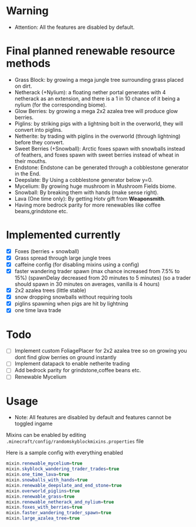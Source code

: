# **Warning**
* Attention: All the features are disabled by default.

# Final planned renewable resource methods

- Grass Block: by growing a mega jungle tree surrounding grass placed on dirt.
- Netherack (+Nylium): a floating nether portal generates with 4 netherack as an extension, and there is a 1 in 10 chance of it being a nylium (for the corresponding biome).
- Glow Berries: by growing a mega 2x2 azalea tree will produce glow berries.
- Piglins: by striking pigs with a lightning bolt in the overworld, they will convert into piglins.
- Netherite: by trading with piglins in the overworld (through lightning) before they convert.
- Sweet Berries (+Snowball): Arctic foxes spawn with snowballs instead of feathers, and foxes spawn with sweet berries instead of wheat in their mouths.
- Endstone: Endstone can be generated through a cobblestone generator in the End.
- Deepslate: By Using a cobblestone generator below y=0.
- Mycelium: By growing huge mushroom in Mushroom Fields biome.
- Snowball: By breaking them with hands (make sense right).
- Lava (One time only): By getting Hotv gift from **Weaponsmith**.
- Having more bedrock parity for more renewables like coffee beans,grindstone etc.

# Implemented currently
- [x] Foxes (berries + snowball)
- [x] Grass spread through large jungle trees
- [x] caffeine config (for disabling mixins using a config)
- [x] faster wandering trader spawn (max chance increased from 7.5% to 15%) (spawnDelay decreased from 20 minutes to 5 minutes) (so a trader should spawn in 30 minutes on averages, vanilla is 4 hours)
- [x] 2x2 azalea trees (little stable)
- [x] snow dropping snowballs without requiring tools
- [x] piglins spawning when pigs are hit by lightning
- [x] one time lava trade

# Todo
- [ ] Implement custom FoliagePlacer for 2x2 azalea tree so on growing you dont find glow berries on ground instantly
- [ ] Implement datapack to enable netherite trading
- [ ] Add bedrock parity for grindstone,coffee beans etc.
- [ ] Renewable Mycelium

# Usage
- Note: All features are disabled by default and features cannot be toggled ingame

Mixins can be enabled by editing `.minecraft/config/randomskyblockmixins.properties` file

Here is a sample config with everything enabled

```java
mixin.renewable_mycelium=true
mixin.skyblock_wandering_trader_trades=true
mixin.one_time_lava=true
mixin.snowballs_with_hands=true
mixin.renewable_deepslate_and_end_stone=true
mixin.overworld_piglins=true
mixin.renewable_grass=true
mixin.renewable_netherack_and_nylium=true
mixin.foxes_with_berries=true
mixin.faster_wandering_trader_spawn=true
mixin.large_azalea_tree=true
```
